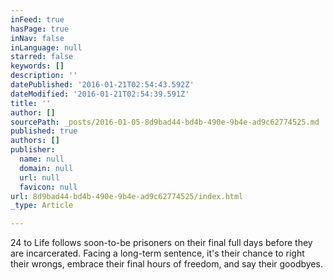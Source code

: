 ```yaml
---
inFeed: true
hasPage: true
inNav: false
inLanguage: null
starred: false
keywords: []
description: ''
datePublished: '2016-01-21T02:54:43.592Z'
dateModified: '2016-01-21T02:54:39.591Z'
title: ''
author: []
sourcePath: _posts/2016-01-05-8d9bad44-bd4b-490e-9b4e-ad9c62774525.md
published: true
authors: []
publisher:
  name: null
  domain: null
  url: null
  favicon: null
url: 8d9bad44-bd4b-490e-9b4e-ad9c62774525/index.html
_type: Article

---
```

24 to Life follows soon-to-be prisoners on their final full days before they are incarcerated.  Facing a long-term sentence, it's their chance to right their wrongs, embrace their final hours of freedom, and say their goodbyes.